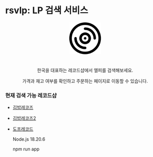 # rsvlp: LP 검색 서비스

<img src="./src/logo.svg" style="display:block;width:100px;margin:20px auto 40px auto" />
<p style="text-align:center;">한국을 대표하는 레코드샵에서 엘피를 검색해보세요.</p>
<p style="text-align:center;">가격과 재고 여부를 확인하고 주문하는 페이지로 이동할 수 있습니다.</p>

### 현재 검색 가능 레코드샵

- [김밥레코즈](https://gimbabrecords.com/index.html)
- [김밥레코즈2](https://gimbabrecords.com2/)
- [도프레코드](https://doperecord.com/)
  <!-- - [사운즈굿 스토어](https://soundsgood-store.com/) -->
  <!-- - [서울바이닐](https://www.seoulvinyl.com/) -->
  <!-- - [웰컴레코즈](https://welcomerecords.kr/) -->

  Node.js 18.20.6

  npm run app

